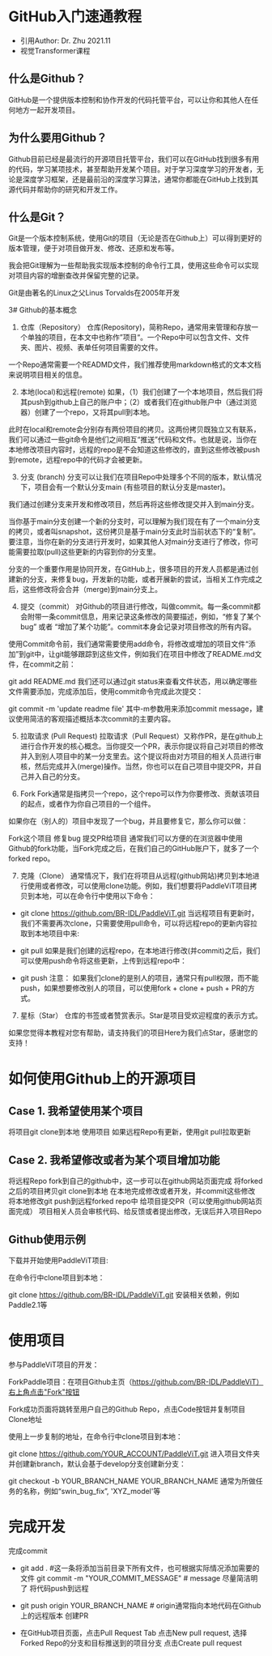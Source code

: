 # GitHub入门速通教程
- 引用Author: Dr. Zhu 2021.11
- 视觉Transformer课程

## 什么是Github？
GitHub是一个提供版本控制和协作开发的代码托管平台，可以让你和其他人在任何地方一起开发项目。

## 为什么要用Github？
Github目前已经是最流行的开源项目托管平台，我们可以在GitHub找到很多有用的代码，学习某项技术，甚至帮助开发某个项目。对于学习深度学习的开发者，无论是深度学习框架，还是最前沿的深度学习算法，通常你都能在GitHub上找到其源代码并帮助你的研究和开发工作。

## 什么是Git？
Git是一个版本控制系统，使用Git的项目（无论是否在Github上）可以得到更好的版本管理，便于对项目做开发、修改、还原和发布等。

我会把Git理解为一些帮助我实现版本控制的命令行工具，使用这些命令可以实现对项目内容的增删查改并保留完整的记录。

Git是由著名的Linux之父Linus Torvalds在2005年开发

3# Github的基本概念
1. 仓库（Repository）
仓库(Repository)，简称Repo，通常用来管理和存放一个单独的项目，在本文中也称作”项目“。一个Repo中可以包含文件、文件夹、图片、视频、表单任何项目需要的文件。

一个Repo通常需要一个READMD文件，我们推荐使用markdown格式的文本文档来说明项目相关的信息。

2. 本地(local)和远程(remote)
如果，（1）我们创建了一个本地项目，然后我们将其push到github上自己的账户中；（2）或者我们在github账户中（通过浏览器）创建了一个repo，又将其pull到本地。

此时在local和remote会分别存有两份项目的拷贝。这两份拷贝既独立又有联系，我们可以通过一些git命令是他们之间相互“推送”代码和文件。也就是说，当你在本地修改项目内容时，远程的repo是不会知道这些修改的，直到这些修改被push到remote，远程repo中的代码才会被更新。

3. 分支 (branch)
分支可以让我们在项目Repo中处理多个不同的版本，默认情况下，项目会有一个默认分支main (有些项目的默认分支是master)。

我们通过创建分支来开发和修改项目，然后再将这些修改提交并入到main分支。

当你基于main分支创建一个新的分支时，可以理解为我们现在有了一个main分支的拷贝，或者叫snapshot，这份拷贝是基于main分支此时当前状态下的“复制”。要注意，当你在新的分支进行开发时，如果其他人对main分支进行了修改，你可能需要拉取(pull)这些更新的内容到你的分支里。

分支的一个重要作用是协同开发，在GitHub上，很多项目的开发人员都是通过创建新的分支，来修复bug，开发新的功能，或者开展新的尝试，当相关工作完成之后，这些修改将会合并（merge)到main分支上。

4. 提交（commit）
对Github的项目进行修改，叫做commit。每一条commit都会附带一条commit信息，用来记录这条修改的简要描述，例如，“修复了某个bug” 或者 “增加了某个功能”。commit本身会记录对项目修改的所有内容。

使用Commit命令前，我们通常需要使用add命令，将修改或增加的项目文件“添加”到git中，让git能够跟踪到这些文件，例如我们在项目中修改了README.md文件，在commit之前：

git add README.md
我们还可以通过git status来查看文件状态，用以确定哪些文件需要添加，完成添加后，使用commit命令完成此次提交：

git commit -m 'update readme file'
其中-m参数用来添加commit message，建议使用简洁的客观描述概括本次commit的主要内容。

5. 拉取请求 (Pull Request)
拉取请求（Pull Request）又称作PR，是在github上进行合作开发的核心概念。当你提交一个PR，表示你提议将自己对项目的修改并入到别人项目中的某一分支里去。这个提议将由对方项目的相关人员进行审核，然后完成并入(merge)操作。当然，你也可以在自己项目中提交PR，并自己并入自己的分支。

6. Fork
Fork通常是指拷贝一个repo，这个repo可以作为你要修改、贡献该项目的起点，或者作为你自己项目的一个组件。

如果你在（别人的）项目中发现了一个bug，并且要修复它，那么你可以做：

Fork这个项目
修复bug
提交PR给项目
通常我们可以方便的在浏览器中使用Github的fork功能，当Fork完成之后，在我们自己的GitHub账户下，就多了一个forked repo。

7. 克隆（Clone）
通常情况下，我们在将项目从远程(github网站)拷贝到本地进行使用或者修改，可以使用clone功能。例如，我们想要将PaddleViT项目拷贝到本地，可以在命令行中使用以下命令：

- git clone https://github.com/BR-IDL/PaddleViT.git
当远程项目有更新时，我们不需要再次clone，只需要使用pull命令，可以将远程repo的更新内容拉取到本地项目中来:

- git pull
如果是我们创建的远程repo，在本地进行修改(并commit)之后，我们可以使用push命令将这些更新，上传到远程repo中：

- git push
注意： 如果我们clone的是别人的项目，通常只有pull权限，而不能push，如果想要修改别人的项目，可以使用fork + clone + push + PR的方式。

7. 星标（Star）
仓库的书签或者赞赏表示。Star是项目受欢迎程度的表示方式。

如果您觉得本教程对您有帮助，请支持我们的项目Here为我们点Star，感谢您的支持！

# 如何使用Github上的开源项目
## Case 1. 我希望使用某个项目
将项目git clone到本地
使用项目
如果远程Repo有更新，使用git pull拉取更新
## Case 2. 我希望修改或者为某个项目增加功能
将远程Repo fork到自己的github中，这一步可以在github网站页面完成
将forked之后的项目拷贝git clone到本地
在本地完成修改或者开发，并commit这些修改
将本地修改git push到远程forked repo中
给项目提交PR（可以使用github网站页面完成）
项目相关人员会审核代码、给反馈或者提出修改，无误后并入项目Repo
## Github使用示例
下载并开始使用PaddleViT项目:

在命令行中clone项目到本地：

git clone https://github.com/BR-IDL/PaddleViT.git
安装相关依赖，例如Paddle2.1等

# 使用项目

参与PaddleViT项目的开发：

ForkPaddle项目：在项目Github主页（https://github.com/BR-IDL/PaddleViT）右上角点击"Fork"按钮

Fork成功页面将跳转至用户自己的Github Repo，点击Code按钮并复制项目Clone地址

使用上一步复制的地址，在命令行中clone项目到本地：

git clone https://github.com/YOUR_ACCOUNT/PaddleViT.git
进入项目文件夹并创建新branch，默认会基于develop分支创建新分支：

git checkout -b YOUR_BRANCH_NAME
YOUR_BRANCH_NAME 通常为所做任务的名称，例如“swin_bug_fix”, 'XYZ_model'等

# 完成开发

完成commit

- git add . #这一条将添加当前目录下所有文件，也可根据实际情况添加需要的文件
git commit -m "YOUR_COMMIT_MESSAGE" # message 尽量简洁明了
将代码push到远程

- git push origin YOUR_BRANCH_NAME # origin通常指向本地代码在Github上的远程版本
创建PR

- 在GitHub项目页面，点击Pull Request Tab
点击New pull request, 选择Forked Repo的分支和目标推送到的项目分支
点击Create pull request